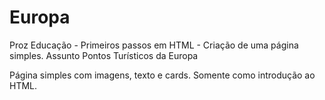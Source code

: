# Europa
Proz Educação - Primeiros passos em HTML - Criação de uma página simples. Assunto Pontos Turísticos da Europa

 Página simples com imagens, texto e cards. Somente como introdução ao HTML.

